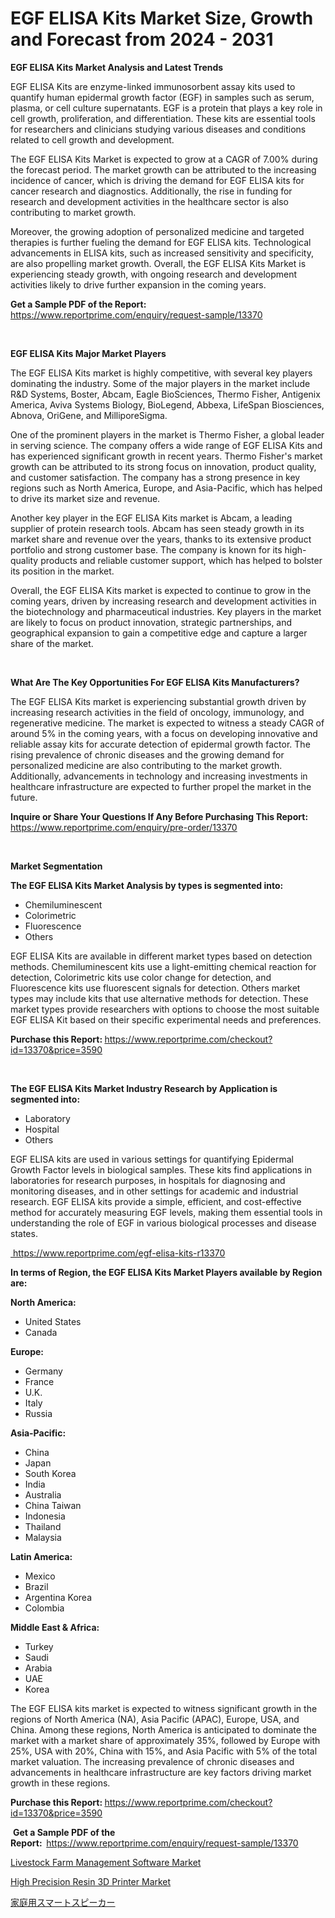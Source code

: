 <p><h1>EGF ELISA Kits Market Size, Growth and Forecast from 2024 - 2031</h1></p><p><strong>EGF ELISA Kits Market Analysis and Latest Trends</strong></p>
<p><p>EGF ELISA Kits are enzyme-linked immunosorbent assay kits used to quantify human epidermal growth factor (EGF) in samples such as serum, plasma, or cell culture supernatants. EGF is a protein that plays a key role in cell growth, proliferation, and differentiation. These kits are essential tools for researchers and clinicians studying various diseases and conditions related to cell growth and development.</p><p>The EGF ELISA Kits Market is expected to grow at a CAGR of 7.00% during the forecast period. The market growth can be attributed to the increasing incidence of cancer, which is driving the demand for EGF ELISA kits for cancer research and diagnostics. Additionally, the rise in funding for research and development activities in the healthcare sector is also contributing to market growth. </p><p>Moreover, the growing adoption of personalized medicine and targeted therapies is further fueling the demand for EGF ELISA kits. Technological advancements in ELISA kits, such as increased sensitivity and specificity, are also propelling market growth. Overall, the EGF ELISA Kits Market is experiencing steady growth, with ongoing research and development activities likely to drive further expansion in the coming years.</p></p>
<p><strong>Get a Sample PDF of the Report:&nbsp;</strong> <a href="https://www.reportprime.com/enquiry/request-sample/13370">https://www.reportprime.com/enquiry/request-sample/13370</a></p>
<p>&nbsp;</p>
<p><strong>EGF ELISA Kits Major Market Players</strong></p>
<p><p>The EGF ELISA Kits market is highly competitive, with several key players dominating the industry. Some of the major players in the market include R&D Systems, Boster, Abcam, Eagle BioSciences, Thermo Fisher, Antigenix America, Aviva Systems Biology, BioLegend, Abbexa, LifeSpan Biosciences, Abnova, OriGene, and MilliporeSigma.</p><p>One of the prominent players in the market is Thermo Fisher, a global leader in serving science. The company offers a wide range of EGF ELISA Kits and has experienced significant growth in recent years. Thermo Fisher's market growth can be attributed to its strong focus on innovation, product quality, and customer satisfaction. The company has a strong presence in key regions such as North America, Europe, and Asia-Pacific, which has helped to drive its market size and revenue.</p><p>Another key player in the EGF ELISA Kits market is Abcam, a leading supplier of protein research tools. Abcam has seen steady growth in its market share and revenue over the years, thanks to its extensive product portfolio and strong customer base. The company is known for its high-quality products and reliable customer support, which has helped to bolster its position in the market.</p><p>Overall, the EGF ELISA Kits market is expected to continue to grow in the coming years, driven by increasing research and development activities in the biotechnology and pharmaceutical industries. Key players in the market are likely to focus on product innovation, strategic partnerships, and geographical expansion to gain a competitive edge and capture a larger share of the market.</p></p>
<p>&nbsp;</p>
<p><strong>What Are The Key Opportunities For EGF ELISA Kits Manufacturers?</strong></p>
<p><p>The EGF ELISA Kits market is experiencing substantial growth driven by increasing research activities in the field of oncology, immunology, and regenerative medicine. The market is expected to witness a steady CAGR of around 5% in the coming years, with a focus on developing innovative and reliable assay kits for accurate detection of epidermal growth factor. The rising prevalence of chronic diseases and the growing demand for personalized medicine are also contributing to the market growth. Additionally, advancements in technology and increasing investments in healthcare infrastructure are expected to further propel the market in the future.</p></p>
<p><strong>Inquire or Share Your Questions If Any Before Purchasing This Report:</strong> <a href="https://www.reportprime.com/enquiry/pre-order/13370">https://www.reportprime.com/enquiry/pre-order/13370</a></p>
<p>&nbsp;</p>
<p><strong>Market Segmentation</strong></p>
<p><strong>The EGF ELISA Kits Market Analysis by types is segmented into:</strong></p>
<p><ul><li>Chemiluminescent</li><li>Colorimetric</li><li>Fluorescence</li><li>Others</li></ul></p>
<p><p>EGF ELISA Kits are available in different market types based on detection methods. Chemiluminescent kits use a light-emitting chemical reaction for detection, Colorimetric kits use color change for detection, and Fluorescence kits use fluorescent signals for detection. Others market types may include kits that use alternative methods for detection. These market types provide researchers with options to choose the most suitable EGF ELISA Kit based on their specific experimental needs and preferences.</p></p>
<p><strong>Purchase this Report:&nbsp;</strong><a href="https://www.reportprime.com/checkout?id=13370&price=3590">https://www.reportprime.com/checkout?id=13370&price=3590</a></p>
<p>&nbsp;</p>
<p><strong>The EGF ELISA Kits Market Industry Research by Application is segmented into:</strong></p>
<p><ul><li>Laboratory</li><li>Hospital</li><li>Others</li></ul></p>
<p><p>EGF ELISA kits are used in various settings for quantifying Epidermal Growth Factor levels in biological samples. These kits find applications in laboratories for research purposes, in hospitals for diagnosing and monitoring diseases, and in other settings for academic and industrial research. EGF ELISA kits provide a simple, efficient, and cost-effective method for accurately measuring EGF levels, making them essential tools in understanding the role of EGF in various biological processes and disease states.</p></p>
<p><a href="https://www.reportprime.com/egf-elisa-kits-r13370">&nbsp;https://www.reportprime.com/egf-elisa-kits-r13370</a></p>
<p><strong>In terms of Region, the EGF ELISA Kits Market Players available by Region are:</strong></p>
<p>
    <p> <strong> North America: </strong>
        <ul>
            <li>United States</li>
            <li>Canada</li>
        </ul>
        </p> 
    <p> <strong> Europe: </strong>
        <ul>
            <li>Germany</li>
            <li>France</li>
            <li>U.K.</li>
            <li>Italy</li>
            <li>Russia</li>
        </ul>
        </p> 
    <p> <strong> Asia-Pacific: </strong>
        <ul>
            <li>China</li>
            <li>Japan</li>
            <li>South Korea</li>
            <li>India</li>
            <li>Australia</li>
            <li>China Taiwan</li>
            <li>Indonesia</li>
            <li>Thailand</li>
            <li>Malaysia</li>
        </ul>
        </p> 
    <p> <strong> Latin America: </strong>
        <ul>
            <li>Mexico</li>
            <li>Brazil</li>
            <li>Argentina Korea</li>
            <li>Colombia</li>
        </ul>
        </p> 
    <p> <strong> Middle East & Africa: </strong>
        <ul>
            <li>Turkey</li>
            <li>Saudi</li>
            <li>Arabia</li>
            <li>UAE</li>
            <li>Korea</li>
        </ul>
    </p>
    </p>
<p><p>The EGF ELISA kits market is expected to witness significant growth in the regions of North America (NA), Asia Pacific (APAC), Europe, USA, and China. Among these regions, North America is anticipated to dominate the market with a market share of approximately 35%, followed by Europe with 25%, USA with 20%, China with 15%, and Asia Pacific with 5% of the total market valuation. The increasing prevalence of chronic diseases and advancements in healthcare infrastructure are key factors driving market growth in these regions.</p></p>
<p><strong>Purchase this Report: </strong><a href="https://www.reportprime.com/checkout?id=13370&price=3590">https://www.reportprime.com/checkout?id=13370&price=3590</a></p>
<p>&nbsp;<strong>Get a Sample PDF of the Report:&nbsp;&nbsp;</strong><a href="https://www.reportprime.com/enquiry/request-sample/13370">https://www.reportprime.com/enquiry/request-sample/13370</a></p>
<p><strong></strong></p>
<p><p><a href="https://github.com/niyotibauri9/Market-Research-Report-List-1/blob/main/livestock-farm-management-software-market.md">Livestock Farm Management Software Market</a></p><p><a href="https://view.publitas.com/reportprime-1/comprehensive-analysis-of-the-global-high-precision-resin-3d-printer-market-growth-trends-market-forecasts-2024-2031/">High Precision Resin 3D Printer Market</a></p><p><a href="https://github.com/pepo3k/Market-Research-Report-List-2/blob/main/1959433102998.md">家庭用スマートスピーカー</a></p></p>